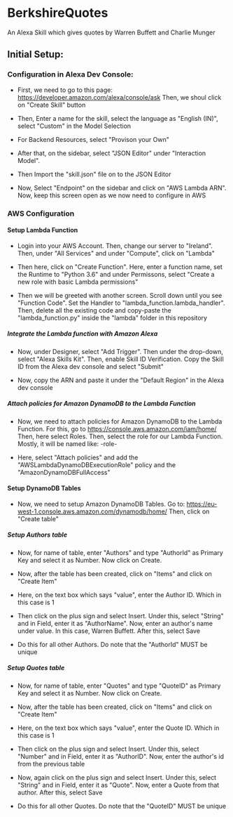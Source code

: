 # BerkshireQuotes

An Alexa Skill which gives quotes by Warren Buffett and Charlie Munger

## Initial Setup:

### Configuration in Alexa Dev Console:
* First, we need to go to this page: https://developer.amazon.com/alexa/console/ask Then, we shoul click on "Create Skill" button

* Then, Enter a name for the skill, select the language as "English (IN)", select "Custom" in the Model Selection

* For Backend Resources, select "Provison your Own"

* After that, on the sidebar, select "JSON Editor" under "Interaction Model".

* Then Import the "skill.json" file on to the JSON Editor

* Now, Select "Endpoint" on the sidebar and click on "AWS Lambda ARN". Now, keep this screen open as we now need to configure in AWS
    
### AWS Configuration
#### Setup Lambda Function
* Login into your AWS Account. Then, change our server to "Ireland". Then, under "All Services" and under "Compute", click on "Lambda"

* Then here, click on "Create Function". Here, enter a function name, set the Runtime to "Python 3.6" and under Permissons, select "Create a new role with basic Lambda permissions"

* Then we will be greeted with another screen. Scroll down until you see "Function Code". Set the Handler to "lambda_function.lambda_handler". Then, delete all the existing code and copy-paste the "lambda_function.py" inside the "lambda" folder in this repository

##### Integrate the Lambda function with Amazon Alexa
* Now, under Designer, select "Add Trigger". Then under the drop-down, select "Alexa Skills Kit". Then, enable Skill ID Verification. Copy the Skill ID from the Alexa dev console and select "Submit"

* Now, copy the ARN and paste it under the "Default Region" in the Alexa dev console

##### Attach policies for Amazon DynamoDB to the Lambda Function
* Now, we need to attach policies for Amazon DynamoDB to the Lambda Function. For this, go to https://console.aws.amazon.com/iam/home/ Then, here select Roles. Then, select the role for our Lambda Function. Mostly, it will be named like: <name-of-lambda-function>-role-<pre-generated-id>

* Here, select "Attach policies" and add the "AWSLambdaDynamoDBExecutionRole" policy and the "AmazonDynamoDBFullAccess"

#### Setup DynamoDB Tables
* Now, we need to setup Amazon DynamoDB Tables. Go to: https://eu-west-1.console.aws.amazon.com/dynamodb/home/ Then, click on "Create table"

##### Setup Authors table
* Now, for name of table, enter "Authors" and type "AuthorId" as Primary Key and select it as Number. Now click on Create.

* Now, after the table has been created, click on "Items" and click on "Create Item"

* Here, on the text box which says "value", enter the Author ID. Which in this case is 1

* Then click on the plus sign and select Insert. Under this, select "String" and in Field, enter it as "AuthorName". Now, enter an author's name under value. In this case, Warren Buffett. After this, select Save

* Do this for all other Authors. Do note that the "AuthorId" MUST be unique

##### Setup Quotes table
* Now, for name of table, enter "Quotes" and type "QuoteID" as Primary Key and select it as Number. Now click on Create.

* Now, after the table has been created, click on "Items" and click on "Create Item"

* Here, on the text box which says "value", enter the Quote ID. Which in this case is 1

* Then click on the plus sign and select Insert. Under this, select "Number" and in Field, enter it as "AuthorID". Now, enter the author's id from the previous table

* Now, again click on the plus sign and select Insert. Under this, select "String" and in Field, enter it as "Quote". Now, enter a Quote from that author. After this, select Save

* Do this for all other Quotes. Do note that the "QuoteID" MUST be unique

